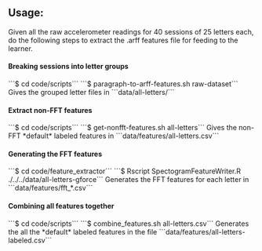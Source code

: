 Usage:
--

Given all the raw accelerometer readings for 40 sessions of 25 letters
each, do the following steps to extract the .arff features file for
feeding to the learner.

<h4>Breaking sessions into letter groups</h4>  
```$ cd code/scripts```  
```$ paragraph-to-arff-features.sh raw-dataset```  
Gives the grouped letter files in ```data/all-letters/```

<h4>Extract non-FFT features</h4>
```$ cd code/scripts```  
```$ get-nonfft-features.sh all-letters```  
Gives the non-FFT *default* labeled features in ```data/features/all-letters.csv```

<h4> Generating the FFT features</h4>
```$ cd code/feature_extractor```  
```$ Rscript SpectogramFeatureWriter.R
./../../data/all-letters-gforce```  
Generates the FFT features for each
letter in ```data/features/fft_*.csv```

<h4> Combining all features together </h4>  
```$ cd code/scripts```  
```$ combine_features.sh all-letters.csv```  
Generates the all the *default* labeled features in the
file ```data/features/all-letters-labeled.csv```
